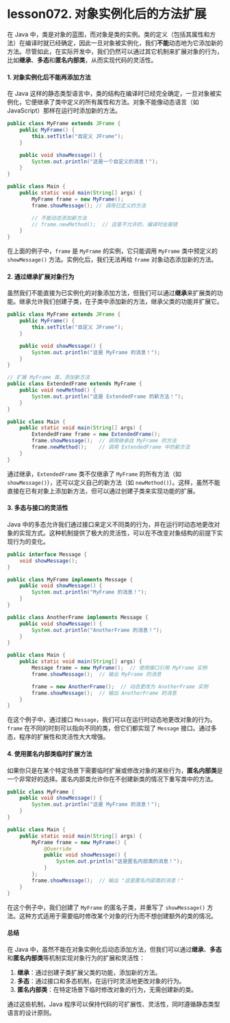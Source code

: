 # lesson072. 对象实例化后的方法扩展

在 Java 中，类是对象的蓝图，而对象是类的实例。类的定义（包括其属性和方法）在编译时就已经确定，因此一旦对象被实例化，我们**不能**动态地为它添加新的方法。尽管如此，在实际开发中，我们仍然可以通过其它机制来扩展对象的行为，比如**继承**、**多态**和**匿名内部类**，从而实现代码的灵活性。

#### 1. 对象实例化后不能再添加方法

在 Java 这样的静态类型语言中，类的结构在编译时已经完全确定，一旦对象被实例化，它便继承了类中定义的所有属性和方法。对象不能像动态语言（如 JavaScript）那样在运行时添加新的方法。

```java
public class MyFrame extends JFrame {
    public MyFrame() {
        this.setTitle("自定义 JFrame");
    }

    public void showMessage() {
        System.out.println("这是一个自定义的消息！");
    }
}

public class Main {
    public static void main(String[] args) {
        MyFrame frame = new MyFrame();
        frame.showMessage(); // 调用已定义的方法

        // 不能动态添加新方法
        // frame.newMethod();  // 这是不允许的，编译时会报错
    }
}
```

在上面的例子中，`frame` 是 `MyFrame` 的实例，它只能调用 `MyFrame` 类中预定义的 `showMessage()` 方法。实例化后，我们无法再给 `frame` 对象动态添加新的方法。

#### 2. 通过继承扩展对象行为

虽然我们不能直接为已实例化的对象添加方法，但我们可以通过**继承**来扩展类的功能。继承允许我们创建子类，在子类中添加新的方法，继承父类的功能并扩展它。

```java
public class MyFrame extends JFrame {
    public MyFrame() {
        this.setTitle("自定义 JFrame");
    }

    public void showMessage() {
        System.out.println("这是 MyFrame 的消息！");
    }
}

// 扩展 MyFrame 类，添加新方法
public class ExtendedFrame extends MyFrame {
    public void newMethod() {
        System.out.println("这是 ExtendedFrame 的新方法！");
    }
}

public class Main {
    public static void main(String[] args) {
        ExtendedFrame frame = new ExtendedFrame();
        frame.showMessage();  // 调用继承自 MyFrame 的方法
        frame.newMethod();    // 调用 ExtendedFrame 中的新方法
    }
}
```

通过继承，`ExtendedFrame` 类不仅继承了 `MyFrame` 的所有方法（如 `showMessage()`），还可以定义自己的新方法（如 `newMethod()`）。这样，虽然不能直接在已有对象上添加新方法，但可以通过创建子类来实现功能的扩展。

#### 3. 多态与接口的灵活性

Java 中的多态允许我们通过接口来定义不同类的行为，并在运行时动态地更改对象的实现方式。这种机制提供了极大的灵活性，可以在不改变对象结构的前提下实现行为的变化。

```java
public interface Message {
    void showMessage();
}

public class MyFrame implements Message {
    public void showMessage() {
        System.out.println("MyFrame 的消息！");
    }
}

public class AnotherFrame implements Message {
    public void showMessage() {
        System.out.println("AnotherFrame 的消息！");
    }
}

public class Main {
    public static void main(String[] args) {
        Message frame = new MyFrame();  // 使用接口引用 MyFrame 实例
        frame.showMessage();  // 输出 MyFrame 的消息

        frame = new AnotherFrame();  // 动态更改为 AnotherFrame 实例
        frame.showMessage();  // 输出 AnotherFrame 的消息
    }
}
```

在这个例子中，通过接口 `Message`，我们可以在运行时动态地更改对象的行为。`frame` 在不同的时刻可以指向不同的类，但它们都实现了 `Message` 接口。通过多态，程序的扩展性和灵活性大大增强。

#### 4. 使用匿名内部类临时扩展方法

如果你只是在某个特定场景下需要临时扩展或修改对象的某些行为，**匿名内部类**是一个非常好的选择。匿名内部类允许你在不创建新类的情况下重写类中的方法。

```java
public class MyFrame {
    public void showMessage() {
        System.out.println("这是 MyFrame 的消息！");
    }
}

public class Main {
    public static void main(String[] args) {
        MyFrame frame = new MyFrame() {
            @Override
            public void showMessage() {
                System.out.println("这是匿名内部类的消息！");
            }
        };
        frame.showMessage();  // 输出 "这是匿名内部类的消息！"
    }
}
```

在这个例子中，我们创建了 `MyFrame` 的匿名子类，并重写了 `showMessage()` 方法。这种方式适用于需要临时修改某个对象的行为而不想创建额外的类的情况。

#### 总结

在 Java 中，虽然不能在对象实例化后动态添加方法，但我们可以通过**继承**、**多态**和**匿名内部类**等机制实现对象行为的扩展和灵活性：

1. **继承**：通过创建子类扩展父类的功能，添加新的方法。
2. **多态**：通过接口和多态机制，在运行时灵活地更改对象的行为。
3. **匿名内部类**：在特定场景下临时修改对象的行为，无需创建新的类。

通过这些机制，Java 程序可以保持代码的可扩展性、灵活性，同时遵循静态类型语言的设计原则。